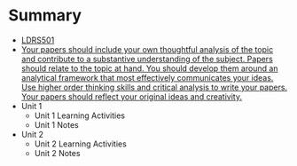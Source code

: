 # Summary

* [LDRS501](README.md)
* [Your papers should include your own thoughtful analysis of the topic and contribute to a substantive understanding of the subject. Papers should relate to the topic at hand. You should develop them around an analytical framework that most effectively communicates your ideas. Use higher order thinking skills and critical analysis to write your papers. Your papers should reflect your original ideas and creativity.](your_papers_should_include_your_own_thoughtful_ana.md)
* Unit 1
  * Unit 1 Learning Activities
  * Unit 1 Notes
* Unit 2
  * Unit 2 Learning Activities
  * Unit 2 Notes



